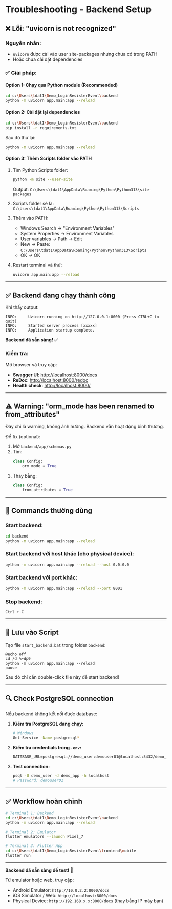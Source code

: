 # Troubleshooting - Backend Setup

## ❌ Lỗi: "uvicorn is not recognized"

### Nguyên nhân:
- `uvicorn` được cài vào user site-packages nhưng chưa có trong PATH
- Hoặc chưa cài đặt dependencies

### ✅ Giải pháp:

#### Option 1: Chạy qua Python module (Recommended)

```bash
cd c:\Users\tdat1\Demo_LoginResisterEvent\backend
python -m uvicorn app.main:app --reload
```

#### Option 2: Cài đặt lại dependencies

```bash
cd c:\Users\tdat1\Demo_LoginResisterEvent\backend
pip install -r requirements.txt
```

Sau đó thử lại:
```bash
python -m uvicorn app.main:app --reload
```

#### Option 3: Thêm Scripts folder vào PATH

1. Tìm Python Scripts folder:
   ```bash
   python -m site --user-site
   ```
   Output: `C:\Users\tdat1\AppData\Roaming\Python\Python313\site-packages`

2. Scripts folder sẽ là: `C:\Users\tdat1\AppData\Roaming\Python\Python313\Scripts`

3. Thêm vào PATH:
   - Windows Search → "Environment Variables"
   - System Properties → Environment Variables
   - User variables → Path → Edit
   - New → Paste: `C:\Users\tdat1\AppData\Roaming\Python\Python313\Scripts`
   - OK → OK

4. Restart terminal và thử:
   ```bash
   uvicorn app.main:app --reload
   ```

---

## ✅ Backend đang chạy thành công

Khi thấy output:

```
INFO:     Uvicorn running on http://127.0.0.1:8000 (Press CTRL+C to quit)
INFO:     Started server process [xxxxx]
INFO:     Application startup complete.
```

**Backend đã sẵn sàng!** ✅

### Kiểm tra:

Mở browser và truy cập:
- **Swagger UI**: [http://localhost:8000/docs](http://localhost:8000/docs)
- **ReDoc**: [http://localhost:8000/redoc](http://localhost:8000/redoc)
- **Health check**: [http://localhost:8000/](http://localhost:8000/)

---

## ⚠️ Warning: "orm_mode has been renamed to from_attributes"

Đây chỉ là warning, không ảnh hưởng. Backend vẫn hoạt động bình thường.

Để fix (optional):

1. Mở `backend/app/schemas.py`
2. Tìm:
   ```python
   class Config:
       orm_mode = True
   ```
3. Thay bằng:
   ```python
   class Config:
       from_attributes = True
   ```

---

## 🚀 Commands thường dùng

### Start backend:
```bash
cd backend
python -m uvicorn app.main:app --reload
```

### Start backend với host khác (cho physical device):
```bash
python -m uvicorn app.main:app --reload --host 0.0.0.0
```

### Start backend với port khác:
```bash
python -m uvicorn app.main:app --reload --port 8001
```

### Stop backend:
```
Ctrl + C
```

---

## 📝 Lưu vào Script

Tạo file `start_backend.bat` trong folder `backend`:

```batch
@echo off
cd /d %~dp0
python -m uvicorn app.main:app --reload
pause
```

Sau đó chỉ cần double-click file này để start backend!

---

## 🔍 Check PostgreSQL connection

Nếu backend không kết nối được database:

1. **Kiểm tra PostgreSQL đang chạy:**
   ```bash
   # Windows
   Get-Service -Name postgresql*
   ```

2. **Kiểm tra credentials trong `.env`:**
   ```
   DATABASE_URL=postgresql://demo_user:demouser01@localhost:5432/demo_app
   ```

3. **Test connection:**
   ```bash
   psql -U demo_user -d demo_app -h localhost
   # Password: demouser01
   ```

---

## ✅ Workflow hoàn chỉnh

```bash
# Terminal 1: Backend
cd c:\Users\tdat1\Demo_LoginResisterEvent\backend
python -m uvicorn app.main:app --reload

# Terminal 2: Emulator
flutter emulators --launch Pixel_7

# Terminal 3: Flutter App
cd c:\Users\tdat1\Demo_LoginResisterEvent\frontend\mobile
flutter run
```

---

**Backend đã sẵn sàng để test! 🎉**

Từ emulator hoặc web, truy cập:
- Android Emulator: `http://10.0.2.2:8000/docs`
- iOS Simulator / Web: `http://localhost:8000/docs`
- Physical Device: `http://192.168.x.x:8000/docs` (thay bằng IP máy bạn)
